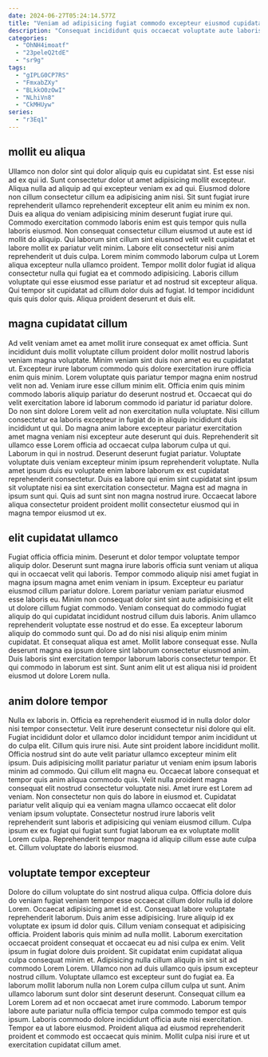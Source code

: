 ```yaml
---
date: 2024-06-27T05:24:14.577Z
title: "Veniam ad adipisicing fugiat commodo excepteur eiusmod cupidatat id ipsum nostrud labore ipsum."
description: "Consequat incididunt quis occaecat voluptate aute laboris eu nulla. Nostrud fugiat aliquip deserunt eu culpa elit culpa."
categories:
  - "OhNH4imoatf"
  - "23peleQ2tdE"
  - "sr9g"
tags:
  - "gIPLG0CP7RS"
  - "FmxabZXy"
  - "BLkkO0zOwI"
  - "NLhiVn8"
  - "CkMHUyw"
series:
  - "r3Eq1"
---
```



## mollit eu aliqua

Ullamco non dolor sint qui dolor aliquip quis eu cupidatat sint. Est esse nisi ad ex qui id. Sunt consectetur dolor ut amet adipisicing mollit excepteur. Aliqua nulla ad aliquip ad qui excepteur veniam ex ad qui. Eiusmod dolore non cillum consectetur cillum ea adipisicing anim nisi. Sit sunt fugiat irure reprehenderit ullamco reprehenderit excepteur elit anim eu minim ex non.
Duis ea aliqua do veniam adipisicing minim deserunt fugiat irure qui. Commodo exercitation commodo laboris enim est quis tempor quis nulla laboris eiusmod. Non consequat consectetur cillum eiusmod ut aute est id mollit do aliquip. Qui laborum sint cillum sint eiusmod velit velit cupidatat et labore mollit ex pariatur velit minim. Labore elit consectetur nisi anim reprehenderit ut duis culpa. Lorem minim commodo laborum culpa ut Lorem aliqua excepteur nulla ullamco proident.
Tempor mollit dolor fugiat id aliqua consectetur nulla qui fugiat ea et commodo adipisicing. Laboris cillum voluptate qui esse eiusmod esse pariatur et ad nostrud sit excepteur aliqua. Qui tempor sit cupidatat ad cillum dolor duis ad fugiat. Id tempor incididunt quis quis dolor quis. Aliqua proident deserunt et duis elit.

## magna cupidatat cillum

Ad velit veniam amet ea amet mollit irure consequat ex amet officia. Sunt incididunt duis mollit voluptate cillum proident dolor mollit nostrud laboris veniam magna voluptate. Minim veniam sint duis non amet eu eu cupidatat ut. Excepteur irure laborum commodo quis dolore exercitation irure officia enim quis minim. Lorem voluptate quis pariatur tempor magna enim nostrud velit non ad. Veniam irure esse cillum minim elit. Officia enim quis minim commodo laboris aliquip pariatur do deserunt nostrud et. Occaecat qui do velit exercitation labore id laborum commodo id pariatur id pariatur dolore.
Do non sint dolore Lorem velit ad non exercitation nulla voluptate. Nisi cillum consectetur ea laboris excepteur in fugiat do in aliquip incididunt duis incididunt ut qui. Do magna anim labore excepteur pariatur exercitation amet magna veniam nisi excepteur aute deserunt qui duis. Reprehenderit sit ullamco esse Lorem officia ad occaecat culpa laborum culpa ut qui. Laborum in qui in nostrud. Deserunt deserunt fugiat pariatur. Voluptate voluptate duis veniam excepteur minim ipsum reprehenderit voluptate. Nulla amet ipsum duis eu voluptate enim labore laborum ex est cupidatat reprehenderit consectetur.
Duis ea labore qui enim sint cupidatat sint ipsum sit voluptate nisi ea sint exercitation consectetur. Magna est ad magna in ipsum sunt qui. Quis ad sunt sint non magna nostrud irure. Occaecat labore aliqua consectetur proident proident mollit consectetur eiusmod qui in magna tempor eiusmod ut ex.

## elit cupidatat ullamco

Fugiat officia officia minim. Deserunt et dolor tempor voluptate tempor aliquip dolor. Deserunt sunt magna irure laboris officia sunt veniam ut aliqua qui in occaecat velit qui laboris. Tempor commodo aliquip nisi amet fugiat in magna ipsum magna amet enim veniam in ipsum. Excepteur eu pariatur eiusmod cillum pariatur dolore.
Lorem pariatur veniam pariatur eiusmod esse laboris eu. Minim non consequat dolor sint sint aute adipisicing et elit ut dolore cillum fugiat commodo. Veniam consequat do commodo fugiat aliquip do qui cupidatat incididunt nostrud cillum duis laboris. Anim ullamco reprehenderit voluptate esse nostrud et do esse.
Ea excepteur laborum aliquip do commodo sunt qui. Do ad do nisi nisi aliquip enim minim cupidatat. Et consequat aliqua est amet. Mollit labore consequat esse. Nulla deserunt magna ea ipsum dolore sint laborum consectetur eiusmod anim. Duis laboris sint exercitation tempor laborum laboris consectetur tempor. Et qui commodo in laborum est sint. Sunt anim elit ut est aliqua nisi id proident eiusmod ut dolore Lorem nulla.

## anim dolore tempor

Nulla ex laboris in. Officia ea reprehenderit eiusmod id in nulla dolor dolor nisi tempor consectetur. Velit irure deserunt consectetur nisi dolore qui elit. Fugiat incididunt dolor et ullamco dolor incididunt tempor anim incididunt ut do culpa elit. Cillum quis irure nisi. Aute sint proident labore incididunt mollit.
Officia nostrud sint do aute velit pariatur ullamco excepteur minim elit ipsum. Duis adipisicing mollit pariatur pariatur ut veniam enim ipsum laboris minim ad commodo. Qui cillum elit magna eu. Occaecat labore consequat et tempor quis anim aliqua commodo quis. Velit nulla proident magna consequat elit nostrud consectetur voluptate nisi.
Amet irure est Lorem ad veniam. Non consectetur non quis do labore in eiusmod et. Cupidatat pariatur velit aliquip qui ea veniam magna ullamco occaecat elit dolor veniam ipsum voluptate. Consectetur nostrud irure laboris velit reprehenderit sunt laboris et adipisicing qui veniam eiusmod cillum. Culpa ipsum ex ex fugiat qui fugiat sunt fugiat laborum ea ex voluptate mollit Lorem culpa. Reprehenderit tempor magna id aliquip cillum esse aute culpa et. Cillum voluptate do laboris eiusmod.

## voluptate tempor excepteur

Dolore do cillum voluptate do sint nostrud aliqua culpa. Officia dolore duis do veniam fugiat veniam tempor esse occaecat cillum dolor nulla id dolore Lorem. Occaecat adipisicing amet id est. Consequat labore voluptate reprehenderit laborum. Duis anim esse adipisicing. Irure aliquip id ex voluptate ex ipsum id dolor quis. Cillum veniam consequat et adipisicing officia. Proident laboris quis minim ad nulla mollit.
Laborum exercitation occaecat proident consequat et occaecat eu ad nisi culpa ex enim. Velit ipsum in fugiat dolore duis proident. Sit cupidatat enim cupidatat aliqua culpa consequat minim et. Adipisicing nulla cillum aliquip in sint sit ad commodo Lorem Lorem. Ullamco non ad duis ullamco quis ipsum excepteur nostrud cillum. Voluptate ullamco est excepteur sunt do fugiat ea. Ea laborum mollit laborum nulla non Lorem culpa cillum culpa ut sunt.
Anim ullamco laborum sunt dolor sint deserunt deserunt. Consequat cillum ea Lorem Lorem ad et non occaecat amet irure commodo. Laborum tempor labore aute pariatur nulla officia tempor culpa commodo tempor est quis ipsum. Laboris commodo dolore incididunt officia aute nisi exercitation. Tempor ea ut labore eiusmod. Proident aliqua ad eiusmod reprehenderit proident et commodo est occaecat quis minim. Mollit culpa nisi irure et ut exercitation cupidatat cillum amet.

